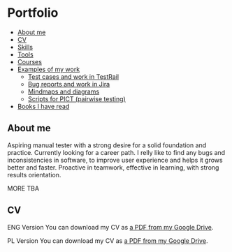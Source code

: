# Portfolio
- [About me](#about-me)
- [CV](#cv)
- [Skills](#skills)
- [Tools](#tools)
- [Courses](#courses)
- [Examples of my work](#examples-of-my-work)
  * [Test cases and work in TestRail](#test-cases-and-work-in-testrail)
  * [Bug reports and work in Jira](#bug-reports-and-work-in-jira)
  * [Mindmaps and diagrams](#mindmaps-and-diagrams)
  * [Scripts for PICT (pairwise testing)](#scripts-for-pict-pairwise-testing)
- [Books I have read](#books-i-have-read)

## About me
Aspiring manual tester with a strong desire for a solid foundation and practice. Currently looking for a career path. I relly like to find any bugs and inconsistencies in software, to improve user experience and helps it grows better and faster. Proactive in teamwork, effective in learning, with strong results orientation.

MORE TBA

## CV
ENG Version
You can download my CV as [a PDF from my Google Drive](https://drive.google.com/drive/folders/1H3OYNjqWcUzymfgs0j3B8mVSfjjcVK7f).

PL Version
You can download my CV as [a PDF from my Google Drive](https://drive.google.com/drive/folders/1g4RxR_KIjH70i1NIeKDJsSQdtqgVa5nT).


